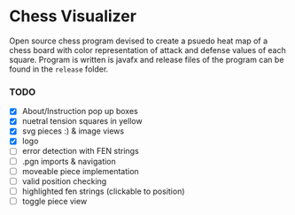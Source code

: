 # Chess Visualizer
Open source chess program devised to create a psuedo heat map of a chess board with color representation of attack and defense values of each square. Program is written is javafx and release files of the program can be found in the `release` folder.

### TODO
- [x] About/Instruction pop up boxes
- [x] nuetral tension squares in yellow
- [x] svg pieces :) & image views
- [x] logo
- [ ] error detection with FEN strings
- [ ] .pgn imports & navigation
- [ ] moveable piece implementation
- [ ] valid position checking
- [ ] highlighted fen strings (clickable to position)
- [ ] toggle piece view
